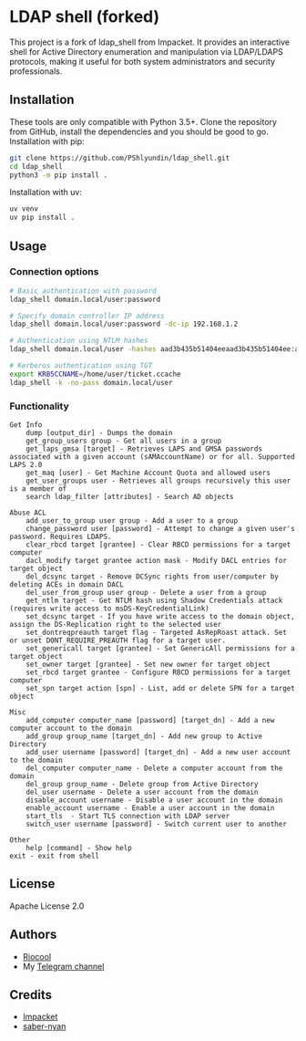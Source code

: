 # LDAP shell (forked)
This project is a fork of ldap_shell from Impacket. It provides an interactive shell for Active Directory enumeration and manipulation via LDAP/LDAPS protocols, making it useful for both system administrators and security professionals.


## Installation
These tools are only compatible with Python 3.5+. Clone the repository from GitHub, install the dependencies and you should be good to go.
Installation with pip:
```bash
git clone https://github.com/PShlyundin/ldap_shell.git
cd ldap_shell
python3 -m pip install .
```

Installation with uv:
```bash
uv venv
uv pip install .
```

## Usage
### Connection options
```bash
# Basic authentication with password
ldap_shell domain.local/user:password

# Specify domain controller IP address
ldap_shell domain.local/user:password -dc-ip 192.168.1.2

# Authentication using NTLM hashes
ldap_shell domain.local/user -hashes aad3b435b51404eeaad3b435b51404ee:aad3b435b51404eeaad3b435b51404e1

# Kerberos authentication using TGT
export KRB5CCNAME=/home/user/ticket.ccache
ldap_shell -k -no-pass domain.local/user
```
### Functionality
```
Get Info
    dump [output_dir] - Dumps the domain
    get_group_users group - Get all users in a group
    get_laps_gmsa [target] - Retrieves LAPS and GMSA passwords associated with a given account (sAMAccountName) or for all. Supported LAPS 2.0
    get_maq [user] - Get Machine Account Quota and allowed users
    get_user_groups user - Retrieves all groups recursively this user is a member of
    search ldap_filter [attributes] - Search AD objects

Abuse ACL
    add_user_to_group user group - Add a user to a group
    change_password user [password] - Attempt to change a given user's password. Requires LDAPS.
    clear_rbcd target [grantee] - Clear RBCD permissions for a target computer
    dacl_modify target grantee action mask - Modify DACL entries for target object
    del_dcsync target - Remove DCSync rights from user/computer by deleting ACEs in domain DACL
    del_user_from_group user group - Delete a user from a group
    get_ntlm target - Get NTLM hash using Shadow Credentials attack (requires write access to msDS-KeyCredentialLink)
    set_dcsync target - If you have write access to the domain object, assign the DS-Replication right to the selected user
    set_dontreqpreauth target flag - Targeted AsRepRoast attack. Set or unset DONT_REQUIRE_PREAUTH flag for a target user.
    set_genericall target [grantee] - Set GenericAll permissions for a target object
    set_owner target [grantee] - Set new owner for target object
    set_rbcd target grantee - Configure RBCD permissions for a target computer
    set_spn target action [spn] - List, add or delete SPN for a target object

Misc
    add_computer computer_name [password] [target_dn] - Add a new computer account to the domain
    add_group group_name [target_dn] - Add new group to Active Directory
    add_user username [password] [target_dn] - Add a new user account to the domain
    del_computer computer_name - Delete a computer account from the domain
    del_group group_name - Delete group from Active Directory
    del_user username - Delete a user account from the domain
    disable_account username - Disable a user account in the domain
    enable_account username - Enable a user account in the domain
    start_tls  - Start TLS connection with LDAP server
    switch_user username [password] - Switch current user to another

Other
    help [command] - Show help
exit - exit from shell
```

## License
Apache License 2.0

## Authors
* [Riocool](https://t.me/riocool)
* My [Telegram channel](https://t.me/RedTeambro)

## Credits
* [Impacket](https://github.com/SecureAuthCorp/impacket)
* [saber-nyan](https://saber-nyan.com)
